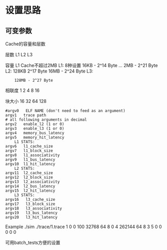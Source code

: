 # 设置思路

## 可变参数
   Cache的容量和层数

层数
    L1
    L2
    L3

容量
    L1 Cache不超过2MB
    L1: 8种设置
        16KB - 2^14 Byte
        ...
        2MB - 2^21 Byte
    L2:
        128KB 2^17 Byte
        16MB - 2^24 Byte
    L3:

        128MB - 2^27 Byte

相联度
    1 2 4 8 16

块大小
    16 32 64 128

```
#argv0   ELF NAME (don't need to feed as an argument)
argv1   trace path
# all following arguments in decimal
argv2   enable_l2 (1 or 0)
argv3   enable_l3 (1 or 0)
argv4   memory_bus_latency
argv5   memory_hit_latency
    L1 STATS:
argv6   l1_cache_size
argv7   l1_block_size
argv8   l1_associativity
argv9   l1_bus_latency
argv10  l1_hit_latency
    L2 STATS:
argv11  l2_cache_size
argv12  l2_block_size
argv13  l2_associativity
argv14  l2_bus_latency
argv15  l2_hit_latency
    L3 STATS:
argv16   l3_cache_size
argv17   l3_block_size
argv18   l3_associativity
argv19   l3_bus_latency
argv20   l3_hit_latency
```

Example ./sim ./trace/1.trace 1 0 0 100 32768 64 8 0 4 262144 64 8 3 5 0 0 0 0 0

可用batch_tests方便的设置